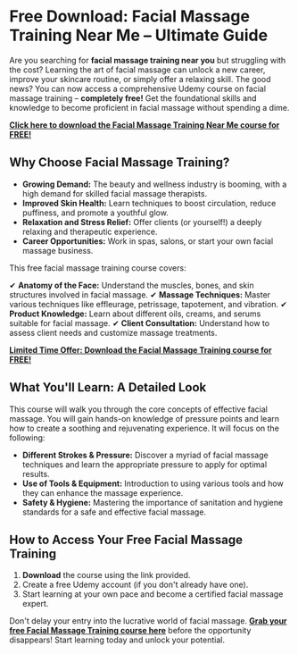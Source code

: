 # Free Download: Facial Massage Training Near Me – Ultimate Guide

Are you searching for **facial massage training near you** but struggling with the cost? Learning the art of facial massage can unlock a new career, improve your skincare routine, or simply offer a relaxing skill. The good news? You can now access a comprehensive Udemy course on facial massage training – **completely free!** Get the foundational skills and knowledge to become proficient in facial massage without spending a dime.

[**Click here to download the Facial Massage Training Near Me course for FREE!**](https://udemywork.com/facial-massage-training-near-me)

## Why Choose Facial Massage Training?

*   **Growing Demand:** The beauty and wellness industry is booming, with a high demand for skilled facial massage therapists.
*   **Improved Skin Health:** Learn techniques to boost circulation, reduce puffiness, and promote a youthful glow.
*   **Relaxation and Stress Relief:** Offer clients (or yourself!) a deeply relaxing and therapeutic experience.
*   **Career Opportunities:** Work in spas, salons, or start your own facial massage business.

This free facial massage training course covers:

✔ **Anatomy of the Face:** Understand the muscles, bones, and skin structures involved in facial massage.
✔ **Massage Techniques:** Master various techniques like effleurage, petrissage, tapotement, and vibration.
✔ **Product Knowledge:** Learn about different oils, creams, and serums suitable for facial massage.
✔ **Client Consultation:** Understand how to assess client needs and customize massage treatments.

[**Limited Time Offer: Download the Facial Massage Training course for FREE!**](https://udemywork.com/facial-massage-training-near-me)

## What You'll Learn: A Detailed Look

This course will walk you through the core concepts of effective facial massage. You will gain hands-on knowledge of pressure points and learn how to create a soothing and rejuvenating experience. It will focus on the following:

*   **Different Strokes & Pressure:** Discover a myriad of facial massage techniques and learn the appropriate pressure to apply for optimal results.
*   **Use of Tools & Equipment:** Introduction to using various tools and how they can enhance the massage experience.
*   **Safety & Hygiene:** Mastering the importance of sanitation and hygiene standards for a safe and effective facial massage.

## How to Access Your Free Facial Massage Training

1.  **Download** the course using the link provided.
2.  Create a free Udemy account (if you don't already have one).
3.  Start learning at your own pace and become a certified facial massage expert.

Don't delay your entry into the lucrative world of facial massage. **[Grab your free Facial Massage Training course here](https://udemywork.com/facial-massage-training-near-me)** before the opportunity disappears! Start learning today and unlock your potential.
